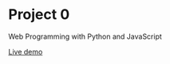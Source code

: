 # Project 0

Web Programming with Python and JavaScript

[Live demo](https://dhaval313.github.io/project0/index.html)